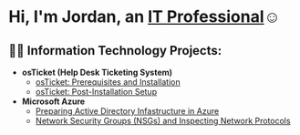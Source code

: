 <h1>Hi, I'm Jordan, an <a href="https://linkedin.com/in/Josh">IT Professional</a>☺</h1>

<h2>👨‍💻 Information Technology Projects:</h2>

- <b>osTicket (Help Desk Ticketing System)</b>
  - [osTicket: Prerequisites and Installation](https://github.com/Jpalacios66/osticket-prereqs)
  - [osTicket: Post-Installation Setup](https://github.com/Jpalacios66/osticket_post-install)
- <b>Microsoft Azure</b>
  - [Preparing Active Directory Infastructure in Azure](README.md)
  - [Network Security Groups (NSGs) and Inspecting Network Protocols](https://github.com/joshmadakorcc/azure-network-protocols)


